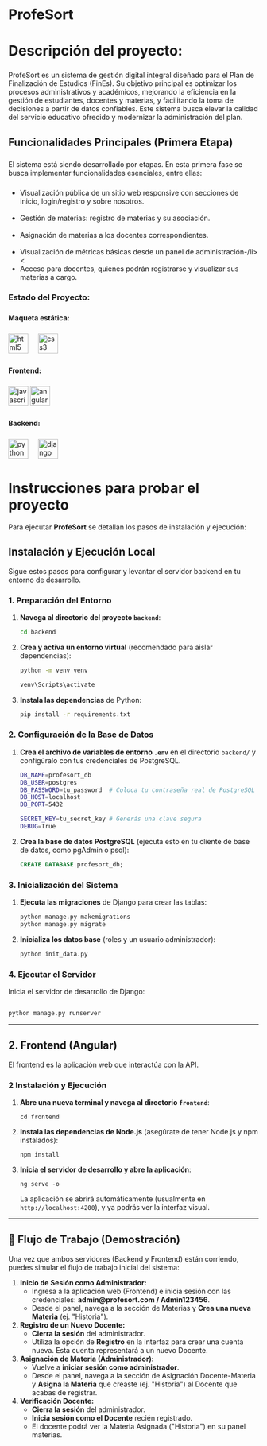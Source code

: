﻿# ProfeSort
<h1 align="left">Descripción del proyecto:</h1>

###

<p align="left">ProfeSort es un sistema de gestión digital integral diseñado para el Plan de Finalización de Estudios (FinEs). Su objetivo principal es optimizar los procesos administrativos y académicos, mejorando la eficiencia en la gestión de estudiantes, docentes y materias, y facilitando la toma de decisiones a partir de datos confiables. Este sistema busca elevar la calidad del servicio educativo ofrecido y modernizar la administración del plan.</p>

###

<h2 align="left">Funcionalidades Principales (Primera Etapa)</h2>

###

<p align="left">El sistema está siendo desarrollado por etapas. En esta primera fase se busca implementar funcionalidades esenciales, entre ellas:</p>

###

<ul align="left">
  <li>Visualización pública de un sitio web responsive con secciones de inicio, login/registro y sobre nosotros.</li><br>
  <li>Gestión de materias: registro de materias y su asociación.</li><br>
  <li>Asignación de materias a los docentes correspondientes.</li><br>
  <li>Visualización de métricas básicas desde un panel de administración-/li><
  <li>Acceso para docentes, quienes podrán registrarse y visualizar sus materias a cargo.</li>
</ul>

###

<h3 align="left">Estado del Proyecto:</h3>



###


###

<h4 align="left">Maqueta estática:</h4>

###

<div align="left">
  <img src="https://cdn.jsdelivr.net/gh/devicons/devicon/icons/html5/html5-original.svg" height="40" alt="html5 logo"  />
  <img width="12" />
  <img src="https://cdn.jsdelivr.net/gh/devicons/devicon/icons/css3/css3-original.svg" height="40" alt="css3 logo"  />
</div>

###

<h4 align="left">Frontend:</h4>

###

<div align="left">
  <img src="https://cdn.jsdelivr.net/gh/devicons/devicon/icons/javascript/javascript-original.svg" height="40" alt="javascript logo"/>
  <img src="https://cdn.jsdelivr.net/gh/devicons/devicon/icons/angularjs/angularjs-original.svg" height="40" alt="angularjs logo"  />
</div>

###

<h4 align="left">Backend:</h4>

###

<div align="left">
  <img src="https://cdn.jsdelivr.net/gh/devicons/devicon/icons/python/python-original.svg" height="40" alt="python logo"  />
  <img width="12" />
  <img src="https://cdn.jsdelivr.net/gh/devicons/devicon/icons/django/django-plain.svg" height="40" alt="django logo"  />
</div>

###

# Instrucciones para probar el proyecto

Para ejecutar **ProfeSort** se detallan los pasos de instalación y ejecución:

## Instalación y Ejecución Local

Sigue estos pasos para configurar y levantar el servidor backend en tu entorno de desarrollo.

### 1. Preparación del Entorno

1.  **Navega al directorio del proyecto `backend`**:
    ```bash
    cd backend
    ```

2.  **Crea y activa un entorno virtual** (recomendado para aislar dependencias):
    ```bash
    python -m venv venv
    ```

     ```bash
    venv\Scripts\activate
    ```
    

4.  **Instala las dependencias** de Python:
    ```bash
    pip install -r requirements.txt
    ```

### 2. Configuración de la Base de Datos

1.  **Crea el archivo de variables de entorno `.env`** en el directorio `backend/` y configúralo con tus credenciales de PostgreSQL.

    ```bash
    DB_NAME=profesort_db
    DB_USER=postgres
    DB_PASSWORD=tu_password  # Coloca tu contraseña real de PostgreSQL
    DB_HOST=localhost
    DB_PORT=5432
    
    SECRET_KEY=tu_secret_key # Generás una clave segura
    DEBUG=True
    ```

2.  **Crea la base de datos PostgreSQL** (ejecuta esto en tu cliente de base de datos, como pgAdmin o psql):
    ```sql
    CREATE DATABASE profesort_db;
    ```

### 3. Inicialización del Sistema

1.  **Ejecuta las migraciones** de Django para crear las tablas:
    ```bash
    python manage.py makemigrations
    python manage.py migrate
    ```

2.  **Inicializa los datos base** (roles y un usuario administrador):
    ```bash
    python init_data.py
    ```

### 4. Ejecutar el Servidor

Inicia el servidor de desarrollo de Django:

```bash

python manage.py runserver
```

-----------
<h2>2. Frontend (Angular)</h2>
<p>El frontend es la aplicación web que interactúa con la API.</p>

<h3>2 Instalación y Ejecución</h3>

<ol>
    <li>
        <strong>Abre una nueva terminal y navega al directorio <code>frontend</code></strong>:
        <pre><code class="bash">cd frontend</code></pre>
    </li>
    <li>
        <strong>Instala las dependencias de Node.js</strong> (asegúrate de tener Node.js y npm instalados):
        <pre><code class="bash">npm install</code></pre>
    </li>
    <li>
        <strong>Inicia el servidor de desarrollo y abre la aplicación</strong>:
        <pre><code class="bash">ng serve -o</code></pre>
        <p>La aplicación se abrirá automáticamente (usualmente en <code>http://localhost:4200</code>), y ya podrás ver la interfaz visual.</p>
    </li>
</ol>

<hr>

<h2>🏃 Flujo de Trabajo (Demostración)</h2>
<p>Una vez que ambos servidores (Backend y Frontend) están corriendo, puedes simular el flujo de trabajo inicial del sistema:</p>

<ol>
    <li>
        <strong>Inicio de Sesión como Administrador:</strong>
        <ul>
            <li>Ingresa a la aplicación web (Frontend) e inicia sesión con las credenciales: <strong>admin@profesort.com / Admin123456</strong>.</li>
            <li>Desde el panel, navega a la sección de Materias y <strong>Crea una nueva Materia</strong> (ej. "Historia").</li>
        </ul>
    </li>
    <li>
        <strong>Registro de un Nuevo Docente:</strong>
        <ul>
            <li><strong>Cierra la sesión</strong> del administrador.</li>
            <li>Utiliza la opción de <strong>Registro</strong> en la interfaz para crear una cuenta nueva. Esta cuenta representará a un nuevo Docente.</li>
        </ul>
    </li>
    <li>
        <strong>Asignación de Materia (Administrador):</strong>
        <ul>
            <li>Vuelve a <strong>iniciar sesión como administrador</strong>.</li>
            <li>Desde el panel, navega a la sección de Asignación Docente-Materia y <strong>Asigna la Materia</strong> que creaste (ej. "Historia") al Docente que acabas de registrar.</li>
        </ul>
    </li>
    <li>
        <strong>Verificación Docente:</strong>
        <ul>
            <li><strong>Cierra la sesión</strong> del administrador.</li>
            <li><strong>Inicia sesión como el Docente</strong> recién registrado.</li>
            <li>El docente podrá ver la Materia Asignada ("Historia") en su panel materias.</li>
        </ul>
    </li>
</ol>
